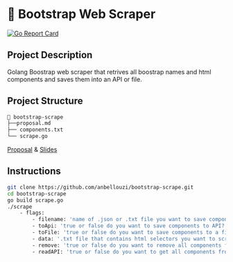 # 🔗 Bootstrap Web Scraper

[![Go Report Card](https://goreportcard.com/badge/github.com/anbellouzi/bootstrap-scrape)](https://goreportcard.com/report/github.com/anbellouzi/bootstrap-scrape)

## Project Description

Golang Boostrap web scraper that retrives all boostrap names and html components and saves them into an API or file. 


## Project Structure

```bash
📂 bootstrap-scrape
├──proposal.md
├── components.txt
└── scrape.go
```

[Proposal](https://github.com/anbellouzi/bootstrap-scrape/blob/master/proposal.md) & [Slides](https://docs.google.com/presentation/d/1wEdtHDYqgtV5jkB8GsICcVsf4w5X6eG8RrrZt4qhrAY/edit?usp=sharing)


## Instructions

```bash
git clone https://github.com/anbellouzi/bootstrap-scrape.git
cd bootstrap-scrape
go build scrape.go
./scrape
    - flags: 
        - filename: 'name of .json or .txt file you want to save components to'
	    - toApi: 'true or false do you want to save components to API?'
	    - toFile: 'true or false do you want to save components to a file?'
	    - data: '.txt file that contains html selectors you want to scrape'
	    - remove: 'true or false do you want to remove all components from API?'
	    - readAPI: 'true or false do you want to get all components from API?'
```




